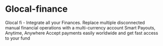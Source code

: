 # Glocal-finance
Glocal fi - Integrate all your Finances. Replace multiple disconnected manual financial operations with a multi-currency account Smart Payouts, Anytime, Anywhere Accept payments easily worldwide and get fast access to your fund
